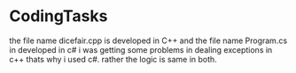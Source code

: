 # CodingTasks

the file name dicefair.cpp is developed in C++
and the file name Program.cs in developed in c#
i was getting some problems in dealing exceptions in c++ thats why i used c#. rather the logic is same in both. 
